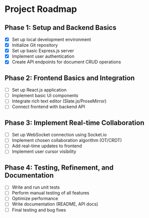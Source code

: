 # Project Roadmap

## Phase 1: Setup and Backend Basics
- [x] Set up local development environment
- [x] Initialize Git repository
- [x] Set up basic Express.js server
- [x] Implement user authentication
- [x] Create API endpoints for document CRUD operations

## Phase 2: Frontend Basics and Integration
- [ ] Set up React.js application
- [ ] Implement basic UI components
- [ ] Integrate rich text editor (Slate.js/ProseMirror)
- [ ] Connect frontend with backend API

## Phase 3: Implement Real-time Collaboration
- [ ] Set up WebSocket connection using Socket.io
- [ ] Implement chosen collaboration algorithm (OT/CRDT)
- [ ] Add real-time updates to frontend
- [ ] Implement user cursor visibility

## Phase 4: Testing, Refinement, and Documentation
- [ ] Write and run unit tests
- [ ] Perform manual testing of all features
- [ ] Optimize performance
- [ ] Write documentation (README, API docs)
- [ ] Final testing and bug fixes
